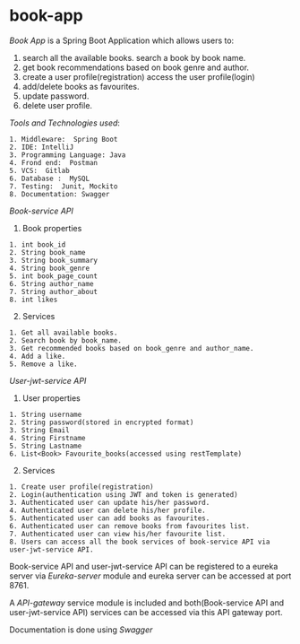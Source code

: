 # book-app
*Book App* is a Spring Boot Application which allows users to:
  1. search all the available books. search a book by book name. 
  2. get book recommendations based on book genre and author. 
  3. create a user profile(registration) access the user profile(login)  
  4. add/delete books as favourites. 
  5. update password. 
  6. delete user profile.

 *Tools and Technologies used*:
 
 
    1. Middleware:  Spring Boot
    2. IDE: IntelliJ
    3. Programming Language: Java
    4. Frond end:  Postman
    5. VCS:  Gitlab
    6. Database :  MySQL
    7. Testing:  Junit, Mockito
    8. Documentation: Swagger

*Book-service API*
  1. Book properties

    1. int book_id
    2. String book_name
    3. String book_summary
    4. String book_genre
    5. int book_page_count
    6. String author_name
    7. String author_about
    8. int likes
    
  2. Services

    1. Get all available books.
    2. Search book by book_name.
    3. Get recommended books based on book_genre and author_name.
    4. Add a like.
    5. Remove a like.

*User-jwt-service API*
  1. User properties

    1. String username
    2. String password(stored in encrypted format)
    3. String Email
    4. String Firstname
    5. String Lastname
    6. List<Book> Favourite_books(accessed using restTemplate)
    
  2. Services

    1. Create user profile(registration)
    2. Login(authentication using JWT and token is generated)
    3. Authenticated user can update his/her password.
    4. Authenticated user can delete his/her profile.
    5. Authenticated user can add books as favourites.
    6. Authenticated user can remove books from favourites list.
    7. Authenticated user can view his/her favourite list.
    8. Users can access all the book services of book-service API via user-jwt-service API.

Book-service API and user-jwt-service API can be registered to a eureka server via *Eureka-server* module and eureka server can be accessed at port 8761.

A *API-gateway* service module is included and both(Book-service API and user-jwt-service API) services can be accessed via this API gateway port.

Documentation is done using *Swagger*

